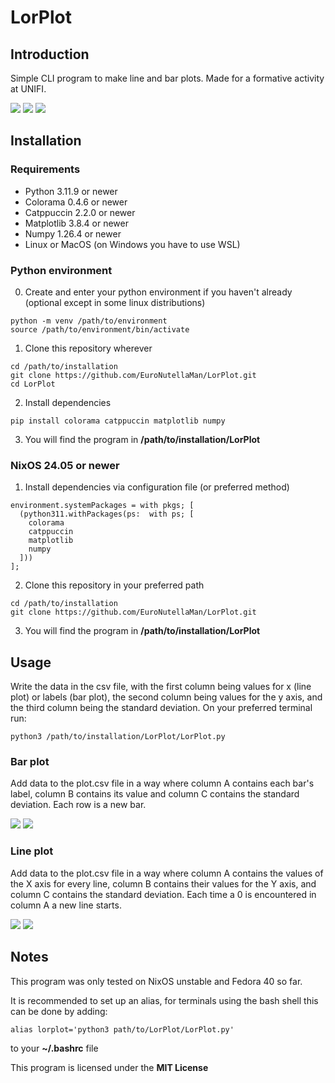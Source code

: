 # LorPlot

## Introduction
Simple CLI program to make line and bar plots. Made for a formative activity at UNIFI.

<image src=./Examples/example1.png>

<image src=./Examples/example2.png>

<image src=./Examples/example3.png>

## Installation
### Requirements
- Python 3.11.9 or newer
- Colorama 0.4.6 or newer
- Catppuccin 2.2.0 or newer
- Matplotlib 3.8.4 or newer
- Numpy 1.26.4 or newer
- Linux or MacOS (on Windows you have to use WSL)

### Python environment
0. Create and enter your python environment if you haven't already (optional except in some linux distributions)
```
python -m venv /path/to/environment
source /path/to/environment/bin/activate
```
1. Clone this repository wherever
```
cd /path/to/installation
git clone https://github.com/EuroNutellaMan/LorPlot.git
cd LorPlot
```
2. Install dependencies
```
pip install colorama catppuccin matplotlib numpy 
```
3. You will find the program in **/path/to/installation/LorPlot**

### NixOS 24.05 or newer
1. Install dependencies via configuration file (or preferred method)
```
environment.systemPackages = with pkgs; [
  (python311.withPackages(ps:  with ps; [
    colorama
    catppuccin
    matplotlib
    numpy
  ]))
];
```
2. Clone this repository in your preferred path
```
cd /path/to/installation
git clone https://github.com/EuroNutellaMan/LorPlot.git
```
3. You will find the program in **/path/to/installation/LorPlot**

## Usage
Write the data in the csv file, with the first column being values for x (line plot) or labels (bar plot), the second column being values for the y axis, and the third column being the standard deviation.
On your preferred terminal run:

```
python3 /path/to/installation/LorPlot/LorPlot.py
```

### Bar plot
Add data to the plot.csv file in a way where column A contains each bar's label, column B contains its value and column C contains the standard deviation. Each row is a new bar.

<image src=./Examples/BarPlotCsv.png>

<image src=./Examples/BarPlotResult.png>

### Line plot
Add data to the plot.csv file in a way where column A contains the values of the X axis for every line, column B contains their values for the Y axis, and column C contains the standard deviation. Each time a 0 is encountered in column A a new line starts.

<image src=./Examples/LinePlotCsv.png>

<image src=./Examples/LinePlotResult.png>

## Notes
This program was only tested on NixOS unstable and Fedora 40 so far.

It is recommended to set up an alias, for terminals using the bash shell this can be done by adding:
```
alias lorplot='python3 path/to/LorPlot/LorPlot.py'
```
to your **~/.bashrc** file

This program is licensed under the **MIT License**
